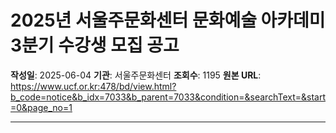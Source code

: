 # 2025년 서울주문화센터 문화예술 아카데미 3분기 수강생 모집 공고

**작성일**: 2025-06-04
**기관**: 서울주문화센터
**조회수**: 1195
**원본 URL**: https://www.ucf.or.kr:478/bd/view.html?b_code=notice&b_idx=7033&b_parent=7033&condition=&searchText=&start=0&page_no=1

---
